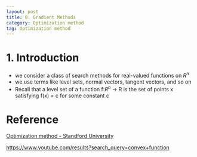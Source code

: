 ```yaml
---
layout: post
title: 8. Gradient Methods
category: Optimization method
tag: Optimization method
---
```


# 1. Introduction
- we consider a class of search methods for real-valued functions on $R^n$
- we use terms like level sets, normal vectors, tangent vectors, and so on
- Recall that a level set of a function f:$R^n$ -> R is the set of points x satisfying f(x) = c for some constant c 

# Reference



[ Optimization method - Standford University ](https://web.stanford.edu/class/ee364a/lectures.html)

https://www.youtube.com/results?search_query=convex+function
